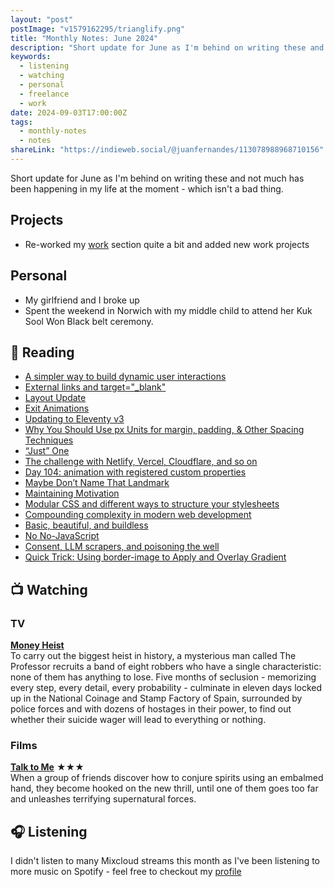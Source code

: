 ```yaml
---
layout: "post"
postImage: "v1579162295/trianglify.png"
title: "Monthly Notes: June 2024"
description: "Short update for June as I'm behind on writing these and not much has been happening in my life at the moment - which isn't a bad thing."
keywords:
  - listening
  - watching
  - personal
  - freelance
  - work
date: 2024-09-03T17:00:00Z
tags:
  - monthly-notes
  - notes
shareLink: "https://indieweb.social/@juanfernandes/113078988968710156"
---
```


<p class="lead">Short update for June as I'm behind on writing these and not much has been happening in my life at the moment - which isn't a bad thing.</p>

## Projects
- Re-worked my [work](/work/ "Work") section quite a bit and added new work projects

## Personal
- My girlfriend and I broke up
- Spent the weekend in Norwich with my middle child to attend her Kuk Sool Won Black belt ceremony.

## 📖 Reading
- [A simpler way to build dynamic user interactions](https://gomakethings.com/a-simpler-way-to-build-dynamic-user-interactions/)
- [External links and target="_blank"](https://ttntm.me/blog/external-links-and-target-blank/)
- [Layout Update](https://chrisburnell.com/note/layout-update-may-2024/)
- [Exit Animations](https://chriscoyier.net/2023/10/30/exit-animations/)
- [Updating to Eleventy v3](https://mxb.dev/blog/eleventy-v3-update/)
- [Why You Should Use px Units for margin, padding, & Other Spacing Techniques](https://ashleemboyer.com//blog/why-you-should-use-px-units-for-margin-padding-and-other-spacing-techniques)
- [“Just” One](Linehttps://blog.jim-nielsen.com/2024/just-one-line/)
- [The challenge with Netlify, Vercel, Cloudflare, and so on](https://gomakethings.com/the-challenge-with-netlify-vercel-cloudflare-and-so-on/)
- [Day 104: animation with registered custom properties](https://www.matuzo.at/blog/2023/100daysof-day104)
- [Maybe Don’t Name That Landmark](https://adrianroselli.com/2024/06/maybe-dont-name-that-landmark.html)
- [Maintaining Motivation](https://mbuffett.com/posts/maintaining-motivation/)
- [Modular CSS and different ways to structure your stylesheets](https://gomakethings.com/modular-css-and-different-ways-to-structure-your-stylesheets/)
- [Compounding complexity in modern web development](https://gomakethings.com/compounding-complexity-in-modern-web-development/)
- [Basic, beautiful, and buildless](https://www.baldurbjarnason.com/2024/basic-beautiful-buildless/)
- [No No-JavaScript](https://dbushell.com/2024/06/22/no-no-javascript/)
- [Consent, LLM scrapers, and poisoning the well](https://ericwbailey.website/published/consent-llm-scrapers-and-poisoning-the-well/)
- [Quick Trick: Using border-image to Apply and Overlay Gradient](https://frontendmasters.com/blog/quick-trick-using-border-image-to-apply-and-overlay-gradient/)

## 📺 Watching

### TV
**[Money Heist](https://www.themoviedb.org/tv/71446-la-casa-de-papel "Money Heist")**  
To carry out the biggest heist in history, a mysterious man called The Professor recruits a band of eight robbers who have a single characteristic: none of them has anything to lose. Five months of seclusion - memorizing every step, every detail, every probability - culminate in eleven days locked up in the National Coinage and Stamp Factory of Spain, surrounded by police forces and with dozens of hostages in their power, to find out whether their suicide wager will lead to everything or nothing.

### Films
**[Talk to Me](https://www.themoviedb.org/movie/1008042-talk-to-me)** ★★★  
When a group of friends discover how to conjure spirits using an embalmed hand, they become hooked on the new thrill, until one of them goes too far and unleashes terrifying supernatural forces.

## 🎧 Listening
I didn't listen to many Mixcloud streams this month as I've been listening to more music on Spotify - feel free to checkout my [profile](https://open.spotify.com/user/juan.fernandes)
